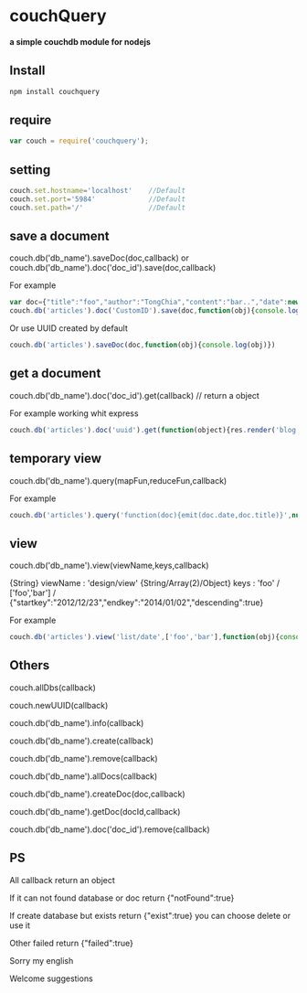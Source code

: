 couchQuery
===========
#### a simple couchdb module for nodejs

## Install

```bash
npm install couchquery
```

## require

```js
var couch = require('couchquery');
```

## setting

```js
couch.set.hostname='localhost'    //Default
couch.set.port='5984'             //Default
couch.set.path='/'                //Default
```

## save a document

couch.db('db_name').saveDoc(doc,callback)
or
couch.db('db_name').doc('doc_id').save(doc,callback)

For example
```js
var doc={"title":"foo","author":"TongChia","content":"bar..","date":new Date()}
couch.db('articles').doc('CustomID').save(doc,function(obj){console.log(obj)})
```
Or use UUID created by default
```js
couch.db('articles').saveDoc(doc,function(obj){console.log(obj)})
```

## get a document

couch.db('db_name').doc('doc_id').get(callback)    // return a object

For example working whit express
```js
couch.db('articles').doc('uuid').get(function(object){res.render('blog', object)})
```

## temporary view

couch.db('db_name').query(mapFun,reduceFun,callback)

For example
```js
couch.db('articles').query('function(doc){emit(doc.date,doc.title)}',null,function(obj){res.send(obj)})
```

## view

couch.db('db_name').view(viewName,keys,callback)

{String} viewName : 'design/view'
{String/Array(2)/Object} keys : 'foo' / ['foo','bar'] / {"startkey":"2012/12/23","endkey":"2014/01/02","descending":true}

For example
```js
couch.db('articles').view('list/date',['foo','bar'],function(obj){console.log(obj)})
```

## Others

couch.allDbs(callback)

couch.newUUID(callback)

couch.db('db_name').info(callback)

couch.db('db_name').create(callback)

couch.db('db_name').remove(callback)

couch.db('db_name').allDocs(callback)

couch.db('db_name').createDoc(doc,callback)

couch.db('db_name').getDoc(docId,callback)

couch.db('db_name').doc('doc_id').remove(callback)


## PS

All callback return an object

If it can not found database or doc return {"notFound":true}

If create database but exists return {"exist":true} you can choose delete or use it

Other failed return {"failed":true}


Sorry my english


Welcome suggestions








